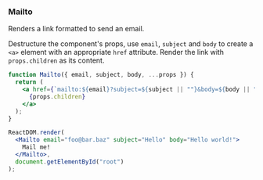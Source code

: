### Mailto

Renders a link formatted to send an email.

Destructure the component's props, use `email`, `subject` and `body` to create a `<a>` element with an appropriate `href` attribute.
Render the link with `props.children` as its content.

```jsx
function Mailto({ email, subject, body, ...props }) {
  return (
    <a href={`mailto:${email}?subject=${subject || ""}&body=${body || ""}`}>
      {props.children}
    </a>
  );
}
```

```jsx
ReactDOM.render(
  <Mailto email="foo@bar.baz" subject="Hello" body="Hello world!">
    Mail me!
  </Mailto>,
  document.getElementById("root")
);
```

<!-- tags: visual -->

<!-- expertise: 0 -->
